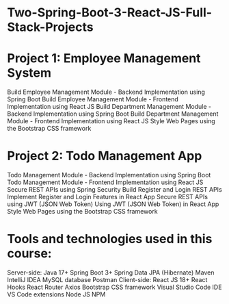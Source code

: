 # Two-Spring-Boot-3-React-JS-Full-Stack-Projects

# Project 1: Employee Management System

Build Employee Management Module - Backend Implementation using
Spring Boot
Build Employee Management Module - Frontend Implementation using
React JS
Build Department Management Module - Backend Implementation
using Spring Boot
Build Department Management Module - Frontend Implementation
using React JS
Style Web Pages using the Bootstrap CSS framework


# Project 2: Todo Management App

Todo Management Module - Backend Implementation using Spring Boot
Todo Management Module - Frontend Implementation using React JS
Secure REST APIs using Spring Security
Build Register and Login REST APIs
Implement Register and Login Features in React App
Secure REST APIs using JWT (JSON Web Token)
Using JWT (JSON Web Token) in React App
Style Web Pages using the Bootstrap CSS framework


# Tools and technologies used in this course:

Server-side:
Java 17+
Spring Boot 3+
Spring Data JPA (Hibernate)
Maven
IntelliJ IDEA
MySQL database
Postman
Client-side:
React JS 18+
React Hooks
React Router
Axios
Bootstrap CSS framework
Visual Studio Code IDE
VS Code extensions
Node JS
NPM
